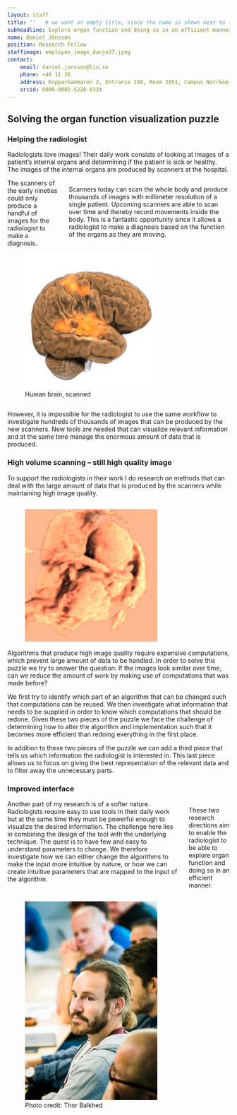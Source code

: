 ```yaml
---
layout: staff
title: ''   # we want an empty title, since the name is shown next to the image
subheadline: Explore organ function and doing so in an efficient manner.
name: Daniel Jönsson
position: Research Fellow
staffimage: employee_image_danjo37.jpeg
contact:
    email: daniel.jonsson@liu.se
    phone: +46 11 36
    address: Kopparhammaren 2, Entrance 10A, Room 2051, Campus Norrköping
    orcid: 0000-0002-5220-633X
---
```


## Solving the organ function visualization puzzle

### Helping the radiologist

Radiologists love images! Their daily work consists of looking at images of a patient’s internal organs and determining if the patient is sick or healthy. The images of the internal organs are produced by scanners at the hospital. 

<div class="row">
<div class="columns medium-8" markdown="1">
The scanners of the early nineties could only produce a handful of images for the radiologist to make a diagnosis.

Scanners today can scan the whole body and produce thousands of images with millimeter resolution of a single patient. Upcoming scanners are able to scan over time and thereby record movements inside the body. This is a fantastic opportunity since it allows a radiologist to make a diagnosis based on the function of the organs as they are moving.
</div>
<div class="columns medium-4">
    <figure>
        <img src="/images/Organ-brain-scanning-2-daniel-jonsson-liu.jpg" width="300" alt="Human brain, scanned" itemprop="image">
        <figcaption class="text-right">
            Human brain, scanned
        </figcaption>
    </figure>
</div>
</div>



However, it is impossible for the radiologist to use the same workflow to investigate hundreds of thousands of images that can be produced by the new scanners. New tools are needed that can visualize relevant information and at the same time manage the enormous amount of data that is produced. 

### High volume scanning – still high quality image

To support the radiologists in their work I do research on methods that can deal with the large amount of data that is produced by the scanners while maintaining high image quality.  

<div class="row">
    <div class="columns medium-4">
<figure>
    <img src="/images/Organ-scanning-2-daniel-jonsson-liu.jpg" width="300" alt="" itemprop="image">
</figure>
</div>
<div class="columns medium-8" markdown="1">
Algorithms that produce high image quality require expensive computations, which prevent large amount of data to be handled. In order to solve this puzzle we try to answer the question: If the images look similar over time, can we reduce the amount of work by making use of computations that was made before?
</div>
</div>

We first try to identify which part of an algorithm that can be changed such that computations can be reused. We then investigate what information that needs to be supplied in order to know which computations that should be redone. Given these two pieces of the puzzle we face the challenge of determining how to alter the algorithm and implementation such that it becomes more efficient than redoing everything in the first place.

In addition to these two pieces of the puzzle we can add a third piece that tells us which information the radiologist is interested in. This last piece allows us to focus on giving the best representation of the relevant data and to filter away the unnecessary parts.



### Improved interface
<div class="row">
<div class="columns medium-8" markdown="1">
Another part of my research is of a softer nature. Radiologists require easy to use tools in their daily work but at the same time they must be powerful enough to visualize the desired information. The challenge here lies in combining the design of the tool with the underlying technique. The quest is to have few and easy to understand parameters to change. We therefore investigate how we can either change the algorithms to make the input more intuitive by nature, or how we can create intuitive parameters that are mapped to the input of the algorithm.

These two research directions aim to enable the radiologist to be able to explore organ function and doing so in an efficient manner.
</div>
<div class="columns medium-4">
    <figure>
        <img src="/images/Daniel-Jonsson-med-MIT-kollegor_DSC3920.jpg" width="300" alt="Daniel Jönsson at a workshop with MIT colleagues." itemprop="image" style="margin-left:auto;">
        <figcaption class="text-right">
            Photo credit: Thor Balkhed
        </figcaption>
    </figure>
</div>
</div>